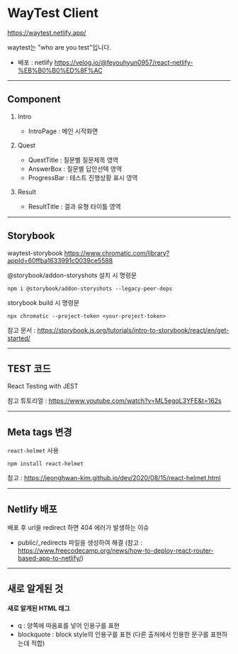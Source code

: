 # WayTest Client

https://waytest.netlify.app/

waytest는 "who are you test"입니다.

-  배포 : netlify https://velog.io/@feyouhyun0957/react-netlify-%EB%B0%B0%ED%8F%AC

---

## Component

1. Intro

   -  IntroPage : 메인 시작화면

2. Quest

   -  QuestTitle : 질문별 질문제목 영역
   -  AnswerBox : 질문별 답안선택 영역
   -  ProgressBar : 테스트 진행상황 표시 영역

3. Result
   -  ResultTitle : 결과 유형 타이틀 영역

---

## Storybook

waytest-storybook https://www.chromatic.com/library?appId=60ffba1633991c0039ce5588

@storybook/addon-storyshots 설치 시 명령문

```
npm i @storybook/addon-storyshots --legacy-peer-deps
```

storybook build 시 명령문

```
npx chromatic --project-token <your-project-token>
```

참고 문서 : https://storybook.js.org/tutorials/intro-to-storybook/react/en/get-started/

---

## TEST 코드

React Testing with JEST

참고 튜토리얼 : https://www.youtube.com/watch?v=ML5egqL3YFE&t=162s

---

## Meta tags 변경

`react-helmet` 사용

```
npm install react-helmet
```

참고 : https://jeonghwan-kim.github.io/dev/2020/08/15/react-helmet.html

---

## Netlify 배포

배포 후 url을 redirect 하면 404 에러가 발생하는 이슈

-  public/\_redirects 파일을 생성하여 해결 (참고 : https://www.freecodecamp.org/news/how-to-deploy-react-router-based-app-to-netlify/)

---

## 새로 알게된 것

#### 새로 알게된 HTML 태그

-  q : 양쪽에 따옴표를 넣어 인용구를 표현
-  blockquote : block style의 인용구를 표현 (다른 출처에서 인용한 문구를 표현하는데 적합)
